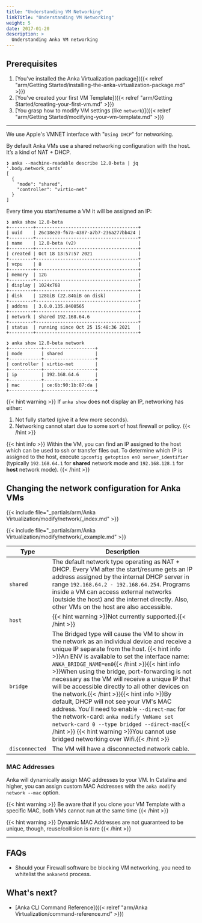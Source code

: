 ```yaml
---
title: "Understanding VM Networking"
linkTitle: "Understanding VM Networking"
weight: 5
date: 2017-01-20
description: >
  Understanding Anka VM networking
---
```


## Prerequisites

1. [You've installed the Anka Virtualization package]({{< relref "arm/Getting Started/installing-the-anka-virtualization-package.md" >}})
2. [You've created your first VM Template]({{< relref "arm/Getting Started/creating-your-first-vm.md" >}})
3. [You grasp how to modify VM settings (like `network`)]({{< relref "arm/Getting Started/modifying-your-vm-template.md" >}})

---

We use Apple's VMNET interface with "`Using DHCP`" for networking. 

By default Anka VMs use a shared networking configuration with the host. It’s a kind of NAT + DHCP. 

```shell
❯ anka --machine-readable describe 12.0-beta | jq '.body.network_cards'
[
  {
    "mode": "shared",
    "controller": "virtio-net"
  }
]
```

Every time you start/resume a VM it will be assigned an IP:

```shell
❯ anka show 12.0-beta
+---------+--------------------------------------+
| uuid    | 26c18e20-f67a-4387-a7b7-236a277bb424 |
+---------+--------------------------------------+
| name    | 12.0-beta (v2)                       |
+---------+--------------------------------------+
| created | Oct 18 13:57:57 2021                 |
+---------+--------------------------------------+
| vcpu    | 8                                    |
+---------+--------------------------------------+
| memory  | 12G                                  |
+---------+--------------------------------------+
| display | 1024x768                             |
+---------+--------------------------------------+
| disk    | 128GiB (22.84GiB on disk)            |
+---------+--------------------------------------+
| addons  | 3.0.0.135.8400565                    |
+---------+--------------------------------------+
| network | shared 192.168.64.6                  |
+---------+--------------------------------------+
| status  | running since Oct 25 15:48:36 2021   |
+---------+--------------------------------------+

❯ anka show 12.0-beta network
+------------+-------------------+
| mode       | shared            |
+------------+-------------------+
| controller | virtio-net        |
+------------+-------------------+
| ip         | 192.168.64.6      |
+------------+-------------------+
| mac        | ce:6b:90:1b:87:da |
+------------+-------------------+
```

{{< hint warning >}}
If `anka show` does not display an IP, networking has either:
1. Not fully started (give it a few more seconds).
2. Networking cannot start due to some sort of host firewall or policy.
{{< /hint >}}

{{< hint info >}}
Within the VM, you can find an IP assigned to the host which can be used to ssh or transfer files out. To determine which IP is assigned to the host, execute `ipconfig getoption en0 server_identifier` (typically `192.168.64.1` for **shared** network mode and `192.168.128.1` for **host** network mode).
{{< /hint >}}

## Changing the network configuration for Anka VMs

{{< include file="_partials/arm/Anka Virtualization/modify/network/_index.md" >}}

{{< include file="_partials/arm/Anka Virtualization/modify/network/_example.md" >}}

| Type | Description |
| --- | --- |
| `shared` | The default network type operating as NAT + DHCP. Every VM after the start/resume gets an IP address assigned by the internal DHCP server in range `192.168.64.2 - 192.168.64.254`. Programs inside a VM can access external networks (outside the host) and the internet directly. Also, other VMs on the host are also accessible. |
| `host` | {{< hint warning >}}Not currently supported.{{< /hint >}} |
| `bridge` | The Bridged type will cause the VM to show in the network as an individual device and receive a unique IP separate from the host. {{< hint info >}}An ENV is available to set the interface name: `ANKA_BRIDGE_NAME=en0`{{< /hint >}}{{< hint info >}}When using the bridge, port-forwarding is not necessary as the VM will receive a unique IP that will be accessible directly to all other devices on the network.{{< /hint >}}{{< hint info >}}By default, DHCP will not see your VM's MAC address. You'll need to enable `--direct-mac` for the network-card: `anka modify VmName set network-card 0 --type bridged --direct-mac`{{< /hint >}} {{< hint warning >}}You cannot use bridged networking over Wifi.{{< /hint >}} |
| `disconnected` | The VM will have a disconnected network cable. |

### MAC Addresses

Anka will dynamically assign MAC addresses to your VM. In Catalina and higher, you can assign custom MAC Addresses with the `anka modify network --mac` option.

{{< hint warning >}}
Be aware that if you clone your VM Template with a specific MAC, both VMs cannot run at the same time
{{< /hint >}}

{{< hint warning >}}
Dynamic MAC Addresses are not guaranteed to be unique, though, reuse/collision is rare
{{< /hint >}}

---


## FAQs

- Should your Firewall software be blocking VM networking, you need to whitelist the `ankanetd` process.

## What's next?

- [Anka CLI Command Reference]({{< relref "arm/Anka Virtualization/command-reference.md" >}})
